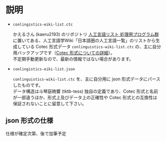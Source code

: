 # 説明

- `conlingistics-eiki-list.ctc`

    かえるさん (kaeru2193) のリポジトリ [人工言語リスト 処理用プログラム群][1] に置いてある、人工言語学Wiki「日本語圏の人工言語一覧」のリストから生成している Cotec 形式データ `conlinguistics-wiki-list.ctc` の、主に自分用バックアップです（[Cotec 形式についての詳細][2]）。  
    不定期手動更新なので、最新の情報ではない場合があります。

- `conlingistics-eiki-list.json`

    `conlinguistics-wiki-list.ctc` を、主に自分用に json 形式データにパースしたものです。  
    データ構造は斗琴庭暁響 (tktb-tess) 独自の定義であり、Cotec 形式と名前が一部違うほか、形式上及びデータ上の正確性や Cotec 形式との互換性は保証されないことに留意して下さい。

## json 形式の仕様

仕様が確定次第、後で加筆予定

[1]:https://github.com/kaeru2193/Conlang-List-Works
[2]:https://migdal.jp/cl_kiita/cotec-conlang-table-expression-powered-by-csv-clakis-rfc-2h86

